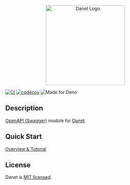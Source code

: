 <p align="center">
  <img src="https://user-images.githubusercontent.com/38007824/170542778-5ffe8414-38ea-438e-a02b-15a7c4800252.png" width="250" alt="Danet Logo" />
</p>

[![CI](https://github.com/Sorikairox/Danet/actions/workflows/run-tests.yml/badge.svg)](https://github.com/Sorikairox/Danet/actions/workflows/run-tests.yml)
[![codecov](https://codecov.io/gh/Savory/Danet/branch/main/graph/badge.svg?token=R6WXVC669Z)](https://codecov.io/gh/Savory/Danet)
![Made for Deno](https://img.shields.io/badge/made%20for-Deno-6B82F6?style=flat-square)

## Description

[OpenAPI (Swagger)](https://www.openapis.org/) module for [Danet](https://github.com/Savory/Danet).

## Quick Start

[Overview & Tutorial](https://savory.github.io/Danet/openapi/introduction/)

## License

Danet is [MIT licensed](LICENSE).